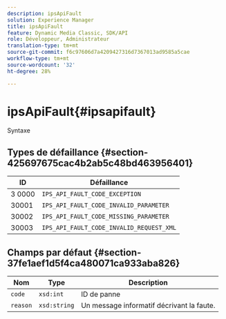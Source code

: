 ```yaml
---
description: ipsApiFault
solution: Experience Manager
title: ipsApiFault
feature: Dynamic Media Classic, SDK/API
role: Développeur, Administrateur
translation-type: tm+mt
source-git-commit: f6c97606d7a4209427316d7367013ad9585a5cae
workflow-type: tm+mt
source-wordcount: '32'
ht-degree: 28%

---
```



# ipsApiFault{#ipsapifault}

Syntaxe

## Types de défaillance {#section-425697675cac4b2ab5c48bd463956401}

| ID | Défaillance |
|---|---|
| 3 0000 | `IPS_API_FAULT_CODE_EXCEPTION` |
| 30001 | `IPS_API_FAULT_CODE_INVALID_PARAMETER` |
| 30002 | `IPS_API_FAULT_CODE_MISSING_PARAMETER` |
| 30003 | `IPS_API_FAULT_CODE_INVALID_REQUEST_XML` |

## Champs par défaut {#section-37fe1aef1d5f4ca480071ca933aba826}

| Nom | Type | Description |
|---|---|---|
| `code` | `xsd:int` | ID de panne |
| `reason` | `xsd:string` | Un message informatif décrivant la faute. |

